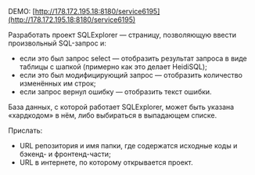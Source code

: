 DEMO: [http://178.172.195.18:8180/service6195](http://178.172.195.18:8180/service6195)

Разработать проект SQLExplorer — страницу, позволяющую ввести произвольный SQL-запрос и:
- если это был запрос select — отобразить результат запроса в виде таблицы с шапкой (примерно как это делает HeidiSQL);
- если это был модифицирующий запрос — отобразить количество изменённых им строк;
- если запрос вернул ошибку — отобразить текст ошибки.

База данных, с которой работает SQLExplorer, может быть указана «хардкодом» в нём, либо выбираться в выпадающем списке.

Прислать:
 - URL репозитория и имя папки, где содержатся исходные коды и бэкенд- и фронтенд-части;
 - URL в интернете, по которому открывается проект.